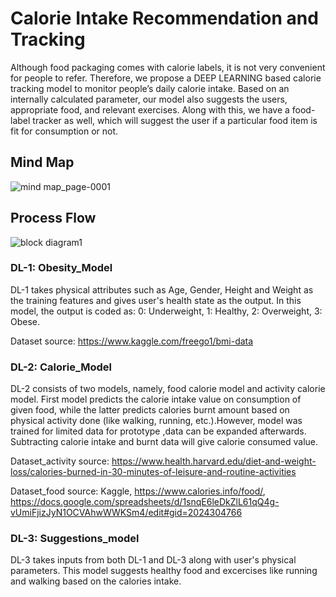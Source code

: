 # Calorie Intake Recommendation and Tracking
Although food packaging comes with calorie labels, it is not very convenient for people to refer. Therefore, we propose a DEEP LEARNING based
calorie tracking model to monitor people’s daily calorie intake. Based on an internally calculated parameter, our model also suggests
the users, appropriate food, and relevant exercises. Along with this, we have a food-label tracker as well, which will suggest the user if a particular food item is fit for consumption or not. 

## Mind Map

![mind map_page-0001](https://user-images.githubusercontent.com/57681462/84494924-ee051000-acc7-11ea-8002-406ca78bba20.jpg)


## Process Flow

![block diagram1](https://user-images.githubusercontent.com/57681462/84495028-20167200-acc8-11ea-91ca-4f9a76cfdf4e.png)


### DL-1: Obesity_Model
DL-1 takes physical attributes such as Age, Gender, Height and Weight as the training features and gives user's health state as the output.
In this model, the output is coded as: 
0: Underweight,
1: Healthy,
2: Overweight,
3: Obese. 

Dataset source: https://www.kaggle.com/freego1/bmi-data


### DL-2: Calorie_Model
DL-2 consists of two models, namely, food calorie model and activity calorie model. First model predicts the calorie intake value on consumption of given food, while the latter predicts calories burnt amount based on physical activity done (like walking, running, etc.).However, model was trained for limited data for prototype ,data can be expanded afterwards. Subtracting calorie intake and burnt data will give calorie consumed value.

Dataset_activity source: https://www.health.harvard.edu/diet-and-weight-loss/calories-burned-in-30-minutes-of-leisure-and-routine-activities

Dataset_food source: Kaggle, https://www.calories.info/food/, https://docs.google.com/spreadsheets/d/1snqE6leDkZlL61qQ4g-vUmiFjizJyN1OCVAhwWWKSm4/edit#gid=2024304766


### DL-3: Suggestions_model
DL-3 takes inputs from both DL-1 and DL-3 along with user's physical parameters. This model suggests healthy food and excercises like running and walking based on the calories intake.
